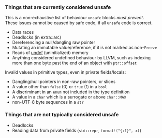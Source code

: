 ### Things that are currently considered unsafe

This is a non-exhaustive list of behaviour `unsafe` blocks *must prevent*. These issues cannot be caused by safe code, if all `unsafe` code is correct.

* Data races
* Deadlocks (in extra::arc)
* Dereferencing a null/dangling raw pointer
* Mutating an immutable value/reference, if it is not marked as non-`Freeze`
* Reads of [undef](http://llvm.org/docs/LangRef.html#undefined-values) (uninitialized) memory
* Anything considered undefined behaviour by LLVM, such as indexing more than one byte past the end of an object with `ptr::offset`

Invalid values in primitive types, even in private fields/locals:

* Dangling/null pointers in non-raw pointers, or slices
* A value other than `false` (0) or `true` (1) in a `bool`
* A discriminant in an `enum` not included in the type definition
* A value in a `char` which is a surrogate or above `char::MAX`
* non-UTF-8 byte sequences in a `str`

### Things that are not typically considered unsafe

* Deadlocks
* Reading data from private fields (`std::repr`, `format!("{:?}", x)`)